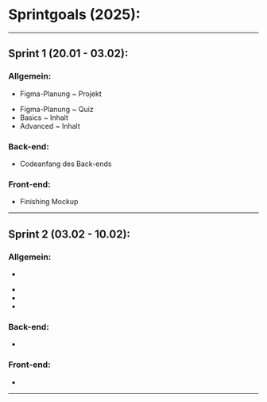 # Sprintgoals (2025):

---

## Sprint 1 (20.01 - 03.02):

### Allgemein:

+ Figma-Planung ~ Projekt
  
- Figma-Planung ~ Quiz
- Basics ~ Inhalt
- Advanced ~ Inhalt
  
### Back-end:

- Codeanfang des Back-ends
  
### Front-end:

- Finishing Mockup

---

## Sprint 2 (03.02 - 10.02):

### Allgemein:

+ 
  
- 
- 
- 
  
### Back-end:

- 
  
### Front-end:

- 

---
